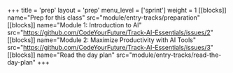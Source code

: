 +++
title = 'prep'
layout = 'prep'
menu_level = ['sprint']
weight = 1
[[blocks]]
name="Prep for this class"
src="module/entry-tracks/preparation"
[[blocks]]
name="Module 1: Introduction to AI"
src="https://github.com/CodeYourFuture/Track-AI-Essentials/issues/2"
[[blocks]]
name="Module 2: Maximize Productivity with AI Tools"
src="https://github.com/CodeYourFuture/Track-AI-Essentials/issues/3"
[[blocks]]
name="Read the day plan"
src="module/entry-tracks/read-the-day-plan"
+++
